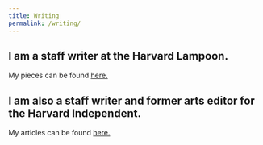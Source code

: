 ```yaml
---
title: Writing
permalink: /writing/
---
```


## I am a staff writer at the Harvard Lampoon.

My pieces can be found [here.](https://drive.google.com/file/d/15cnXy14lcWVRBP4diuQ19FAK5dlaA03R/view?usp=sharing)

## I am also a staff writer and former arts editor for the Harvard Independent.

My articles can be found [here.](https://harvardindependent.com/author/mattsakiyama/)

